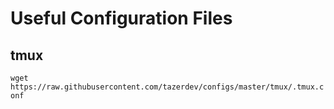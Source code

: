 # Useful Configuration Files

## tmux

```wget https://raw.githubusercontent.com/tazerdev/configs/master/tmux/.tmux.conf```
